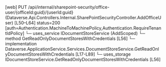 [web] PUT /api/internal/sharepoint-security/office-user/{officeId:guid}/{userId:guid}  (Dataverse.Api.Controllers.Internal.SharePointSecurityController.AddOfficeUser)  [L50–L64] status=200 [auth=Authentication.MachineToMachinePolicy,Authentication.RequireTenantIdPolicy]
  └─ uses_service IDocumentStoreService (AddScoped)
    └─ method GetReadOnlyDocumentStoresWithCredentials [L56]
      └─ implementation Dataverse.ApplicationService.Services.DocumentStoreService.GetReadOnlyDocumentStoresWithCredentials [L17-L89]
  └─ uses_storage IDocumentStoreService.GetReadOnlyDocumentStoresWithCredentials [L56]

